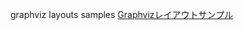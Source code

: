 graphviz layouts samples
[Graphvizレイアウトサンプル]( http://melborne.github.io/2013/04/02/graphviz-layouts/ )
